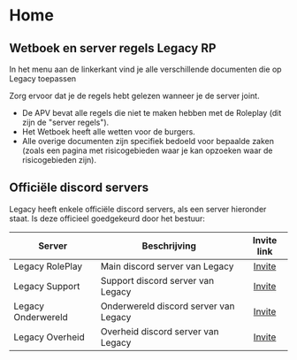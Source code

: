 # Home

## Wetboek en server regels Legacy RP

In het menu aan de linkerkant vind je alle verschillende documenten die op Legacy toepassen

Zorg ervoor dat je de regels hebt gelezen wanneer je de server joint.

- De APV bevat alle regels die niet te maken hebben met de Roleplay (dit zijn de "server regels").
- Het Wetboek heeft alle wetten voor de burgers.
- Alle overige documenten zijn specifiek bedoeld voor bepaalde zaken (zoals een pagina met risicogebieden waar je kan opzoeken waar de risicogebieden zijn).

## Officiële discord servers

Legacy heeft enkele officiële discord servers, als een server hieronder staat. Is deze officieel goedgekeurd door het bestuur:

| Server | Beschrijving | Invite link |
|---|---|:---:|
|Legacy RolePlay| Main discord server van Legacy | [Invite](https://discord.gg/ehrp) |
|Legacy Support| Support discord server van Legacy | [Invite](https://discord.gg/ehrp) |
|Legacy Onderwereld| Onderwereld discord server van Legacy | [Invite](https://discord.gg/ehrp) |
|Legacy Overheid| Overheid discord server van Legacy | [Invite](https://discord.gg/ehrp) |
